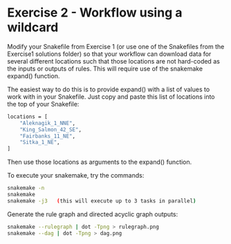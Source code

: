 # Exercise 2 - Workflow using a wildcard

Modify your Snakefile from Exercise 1 (or use one of the Snakefiles from
the Exercise1 solutions folder) so that your workflow can download
data for several different locations such that those locations are not
hard-coded as the inputs or outputs of rules. This will require use of the 
snakemake expand() function.

The easiest way to do this is to provide expand() with a list of values
to work with in your Snakefile. Just copy and paste this list of locations
into the top of your Snakefile:

```bash
locations = [ 
	"Aleknagik_1_NNE",
	"King_Salmon_42_SE",
	"Fairbanks_11_NE",
	"Sitka_1_NE",
]
```

Then use those locations as arguments to the expand() function.

To execute your snakemake, try the commands:

```bash
snakemake -n
snakemake
snakemake -j3	(this will execute up to 3 tasks in parallel)
```

Generate the rule graph and directed acyclic graph outputs:

```bash
snakemake --rulegraph | dot -Tpng > rulegraph.png
snakemake --dag | dot -Tpng > dag.png
```

